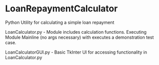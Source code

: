 # LoanRepaymentCalculator
Python Utility for calculating a simple loan repayment

LoanCalculator.py - Module includes calculation functions. Executing Module Mainline (no args necessary) with executes a demonstration test case. 

LoanCalculatorGUI.py - Basic TkInter UI for accessing functionality in LoanCalculator.py